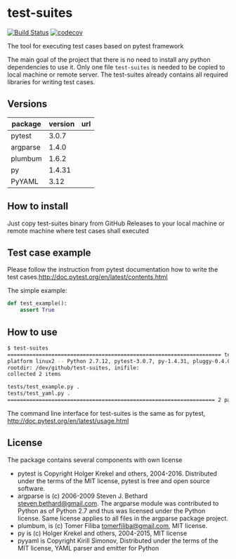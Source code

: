 # test-suites

[![Build Status](https://travis-ci.org/intropro/test-suites.svg?branch=master)](https://travis-ci.org/intropro/test-suites)
[![codecov](https://codecov.io/gh/intropro/test-suites/branch/master/graph/badge.svg)](https://codecov.io/gh/intropro/test-suites)


The tool for executing test cases based on pytest framework

The main goal of the project that there is no need to install any python dependencies to use it. Only one file `test-suites` is needed to be copied to local machine or remote server. The test-suites already contains all required libraries for writing test cases.

## Versions

package    | version | url
---------- | ------- | ---
pytest     | 3.0.7   |
argparse   | 1.4.0   |
plumbum    | 1.6.2   |
py         | 1.4.31  |
PyYAML     | 3.12    |

## How to install

Just copy test-suites binary from GitHub Releases to your local machine or remote machine where test cases shall executed

## Test case example

Please follow the instruction from pytest documentation how to write the test cases.http://doc.pytest.org/en/latest/contents.html

The simple example:

```python
def test_example():
    assert True
```

## How to use

```sh
$ test-suites
==================================================================== test session starts =====================================================================
platform linux2 -- Python 2.7.12, pytest-3.0.7, py-1.4.31, pluggy-0.4.0
rootdir: /dev/github/test-suites, inifile:
collected 2 items

tests/test_example.py .
tests/test_yaml.py .
================================================================== 2 passed in 0.08 seconds ==================================================================
```
The command line interface for test-suites is the same as for pytest, http://doc.pytest.org/en/latest/usage.html

## License

The package contains several components with own license

- pytest is Copyright Holger Krekel and others, 2004-2016. Distributed under the terms of the MIT license, 
pytest is free and open source software.
- argparse is (c) 2006-2009 Steven J. Bethard <steven.bethard@gmail.com>. The argparse module was contributed 
to Python as of Python 2.7 and thus was licensed under the Python license. Same license applies to all files in the argparse package project.
- plumbum, is (c) Tomer Filiba <tomerfiliba@gmail.com>, MIT license.
- py is (c) Holger Krekel and others, 2004-2015, MIT license
- pyyaml is Copyright Kirill Simonov, Distributed under the terms of the MIT license, YAML parser and emitter 
for Python
